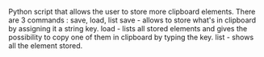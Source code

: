 Python script that allows the user to store more clipboard elements.
There are 3 commands : save, load, list
save - allows to store what's in clipboard by assigning it a string key.
load - lists all stored elements and gives the possibility to copy one of them in clipboard by typing the key.
list - shows all the element stored.

